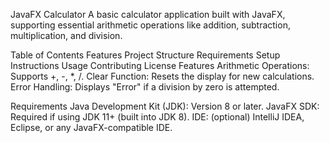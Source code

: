JavaFX Calculator
A basic calculator application built with JavaFX, supporting essential arithmetic operations like addition, subtraction, multiplication, and division.

Table of Contents
Features
Project Structure
Requirements
Setup Instructions
Usage
Contributing
License
Features
Arithmetic Operations: Supports +, -, *, /.
Clear Function: Resets the display for new calculations.
Error Handling: Displays "Error" if a division by zero is attempted.

Requirements
Java Development Kit (JDK): Version 8 or later.
JavaFX SDK: Required if using JDK 11+ (built into JDK 8).
IDE: (optional) IntelliJ IDEA, Eclipse, or any JavaFX-compatible IDE.
